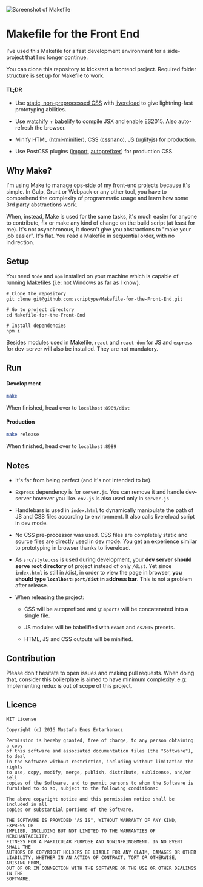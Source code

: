 ![Screenshot of Makefile](https://cdn.pbrd.co/images/1C4FPlj3.png)

# Makefile for the Front End

I've used this Makefile for a fast development environment for a side-project 
that I no longer continue.

You can clone this repository to kickstart a frontend project. Required folder 
structure is set up for Makefile to work.

#### TL;DR

 - Use [static, non-preprocessed CSS](https://css-tricks.com/dont-use-css-preprocessors/) with [livereload](https://github.com/napcs/node-livereload) to give lightning-fast 
 prototyping abilities.

 - Use [watchify](https://github.com/substack/watchify) + [babelify](https://github.com/babel/babelify) to compile JSX and enable ES2015. Also auto-refresh 
 the browser.

 - Minify HTML ([html-minifier](https://github.com/kangax/html-minifier)), CSS ([cssnano](https://github.com/ben-eb/cssnano)), JS ([uglifyjs](https://github.com/mishoo/UglifyJS2)) for production.

 - Use PostCSS plugins ([import](https://github.com/postcss/postcss-import), [autoprefixer](https://github.com/postcss/autoprefixer)) for production CSS.


## Why Make?

I'm using Make to manage ops-side of my front-end projects because it's simple.
In Gulp, Grunt or Webpack or any other tool, you have to comprehend the complexity
of programmatic usage and learn how some 3rd party abstractions work.

When, instead, Make is used for the same tasks, it's much easier for anyone to
contribute, fix or make any kind of change on the build script (at least for me). 
It's not asynchronous, it doesn't give you abstractions to "make your job easier". 
It's flat. You read a Makefile in sequential order, with no indirection.

## Setup

You need `Node` and `npm` installed on your machine which is capable of running 
Makefiles (i.e: not Windows as far as I know).

```
# Clone the repository
git clone git@github.com:scriptype/Makefile-for-the-Front-End.git

# Go to project directory
cd Makefile-for-the-Front-End

# Install dependencies
npm i
```

Besides modules used in Makefile, `react` and `react-dom` for JS and 
`express` for dev-server will also be installed. They are not mandatory.

## Run

#### Development

```sh
make
```

When finished, head over to `localhost:8989/dist`

#### Production

```sh
make release
```

When finished, head over to `localhost:8989`

## Notes

  - It's far from being perfect (and it's not intended to be).

  - `Express` dependency is for `server.js`. You can remove it and handle 
  dev-server however you like. `env.js` is also used only in `server.js`

  - Handlebars is used in `index.html` to dynamically manipulate the path of JS 
  and CSS files according to environment. It also calls livereload script in dev mode.

  - No CSS pre-processor was used. CSS files are completely static and source files 
  are directly used in dev mode. You get an experience similar to prototyping in 
  browser thanks to livereload.

  - As `src/style.css` is used during development, your __dev server should serve 
  root directory__ of project instead of only `/dist`. Yet since `index.html` is 
  still in /dist, in order to view the page in browser, __you should type 
  `localhost:port/dist` in address bar__. This is not a problem after release.

  - When releasing the project:

    - CSS will be autoprefixed and `@imports` will be concatenated into a single file.

    - JS modules will be babelified with `react` and `es2015` presets.

    - HTML, JS and CSS outputs will be minified.

## Contribution

Please don't hesitate to open issues and making pull requests. When doing that, 
consider this boilerplate is aimed to have minimum complexity. e.g: Implementing 
redux is out of scope of this project.

## Licence
```
MIT License

Copyright (c) 2016 Mustafa Enes Ertarhanacı

Permission is hereby granted, free of charge, to any person obtaining a copy
of this software and associated documentation files (the "Software"), to deal
in the Software without restriction, including without limitation the rights
to use, copy, modify, merge, publish, distribute, sublicense, and/or sell
copies of the Software, and to permit persons to whom the Software is
furnished to do so, subject to the following conditions:

The above copyright notice and this permission notice shall be included in all
copies or substantial portions of the Software.

THE SOFTWARE IS PROVIDED "AS IS", WITHOUT WARRANTY OF ANY KIND, EXPRESS OR
IMPLIED, INCLUDING BUT NOT LIMITED TO THE WARRANTIES OF MERCHANTABILITY, 
FITNESS FOR A PARTICULAR PURPOSE AND NONINFRINGEMENT. IN NO EVENT SHALL THE
AUTHORS OR COPYRIGHT HOLDERS BE LIABLE FOR ANY CLAIM, DAMAGES OR OTHER
LIABILITY, WHETHER IN AN ACTION OF CONTRACT, TORT OR OTHERWISE, ARISING FROM,
OUT OF OR IN CONNECTION WITH THE SOFTWARE OR THE USE OR OTHER DEALINGS IN THE
SOFTWARE.
```
